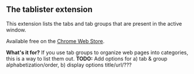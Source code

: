## The tablister extension

This extension lists the tabs and tab groups that are present in the active window.

Available free on the [Chrome Web Store](https://chrome.google.com/webstore/detail/grouped-tab-lister/ndbkeneicaagochkminjimalhpnamepo).

**What's it for?** If you use tab groups to organize web pages into categories, this is a way to list them out.
**TODO:** Add options for a) tab & group alphabetization/order, b) display options title/url/???

